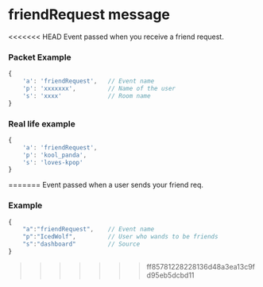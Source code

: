 # friendRequest message

<<<<<<< HEAD
Event passed when you receive a friend request.


### Packet Example

```js
{
    'a': 'friendRequest',   // Event name
    'p': 'xxxxxxx',         // Name of the user
    's': 'xxxx'             // Room name
}
```
### Real life example
```js
{
    'a': 'friendRequest',
    'p': 'kool_panda',
    's': 'loves-kpop'
}
```
=======
Event passed when a user sends your friend req.


### Example

```js
{
	"a":"friendRequest", 	// Event name
	"p":"IcedWolf",  		// User who wands to be friends
	"s":"dashboard" 		// Source
}
```

>>>>>>> ff85781228228136d48a3ea13c9fd95eb5dcbd11
